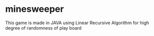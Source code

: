 # minesweeper
This game is made in JAVA using Linear Recursive Algorithm for high degree of randomness of play board
